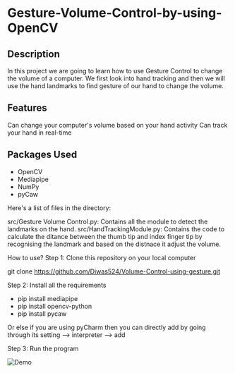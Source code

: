 # Gesture-Volume-Control-by-using-OpenCV

## Description
In this project we are going to learn how to use Gesture Control to change the volume of a computer. We first look into hand tracking and then we will use the hand landmarks to find gesture of our hand to change the volume.

## Features
Can change your computer's volume based on your hand activity
Can track your hand in real-time

## Packages Used
- OpenCV
- Mediapipe
- NumPy
- pyCaw

Here's a list of files in the directory:

src/Gesture Volume Control.py: Contains all the module to detect the landmarks on the hand.
src/HandTrackingModule.py: Contains the code to calculate the ditance between the thumb tip and index finger tip by recognising the landmark and based on the distnace it adjust the volume.

How to use?
Step 1: Clone this repository on your local computer

git clone https://github.com/Diwas524/Volume-Control-using-gesture.git

Step 2: Install all the requirements
- pip install mediapipe
- pip install opencv-python
- pip install pycaw

Or else if you are using pyCharm then you can directly add by going through its setting --> interpreter --> add

Step 3: Run the program


![Demo](https://github.com/debasis-dotcom/Gesture-Volume-Control-by-using-OpenCV/blob/main/Gesture%20Volume%20Control.gif)
